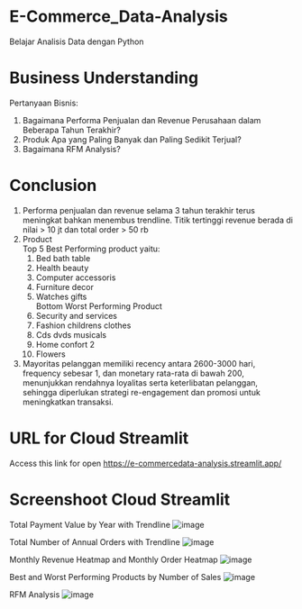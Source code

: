 # E-Commerce_Data-Analysis
Belajar Analisis Data dengan Python

# Business Understanding
Pertanyaan Bisnis:
1. Bagaimana Performa Penjualan dan Revenue Perusahaan dalam Beberapa Tahun Terakhir?
2. Produk Apa yang Paling Banyak dan Paling Sedikit Terjual?
3. Bagaimana RFM Analysis?

# Conclusion
1. Performa penjualan dan revenue selama 3 tahun terakhir terus meningkat bahkan menembus trendline. Titik tertinggi revenue berada di nilai > 10 jt dan total order > 50 rb
2. Product    
     Top 5 Best Performing product yaitu:
   1. Bed bath table
   2. Health beauty
   3. Computer accessoris
   4. Furniture decor
   5. Watches gifts   
      Bottom Worst Performing Product
   1. Security and services
   2. Fashion childrens clothes
   3. Cds dvds musicals
   4. Home confort 2
   5. Flowers
3. Mayoritas pelanggan memiliki recency antara 2600-3000 hari, frequency sebesar 1, dan monetary rata-rata di bawah 200, menunjukkan rendahnya loyalitas serta keterlibatan pelanggan, sehingga diperlukan strategi re-engagement dan promosi untuk meningkatkan transaksi.

# URL for Cloud Streamlit
Access this link for open https://e-commercedata-analysis.streamlit.app/

# Screenshoot Cloud Streamlit
Total Payment Value by Year with Trendline
![image](https://github.com/user-attachments/assets/33ee0bc5-9bf4-4558-9d33-af6562073e2a)

Total Number of Annual Orders with Trendline
![image](https://github.com/user-attachments/assets/a0e9f4d9-bea8-45a1-8d58-30f4b58371ee)

Monthly Revenue Heatmap and Monthly Order Heatmap
![image](https://github.com/user-attachments/assets/b88c3b2c-009c-4a51-82ea-04476f88a4d1)

Best and Worst Performing Products by Number of Sales
![image](https://github.com/user-attachments/assets/42a573ac-4017-4e5a-bc7e-d006591fee5c)

RFM Analysis
![image](https://github.com/user-attachments/assets/db004023-fc70-4ce8-899d-54ead7d96ced)










   

